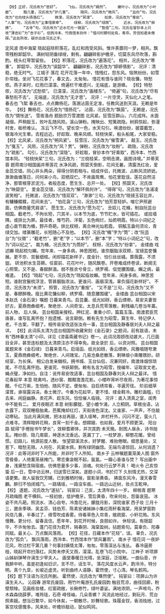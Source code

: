 <!-- { "loadSidebar": true } -->
     【校】正好，况氏改为“鬯好”。    飞仙，况氏改为“嫣然”。    嫩叶小，况氏改为“小叶碧”。    黯几重，况氏改为“护几重”。    随风，况氏改为“微风”。    “且向”句，况氏改为“也向枝头扬落红”。    微濛，况氏改为“冥濛”。    如泉，况氏改为“尊前”。    “人事”句，况氏改为“尘事惜萦牵”。    绿柳，况氏改为“绿荫”。    近水，况氏改为“柳拂”。    “古寺”句，况氏改为“近水花光一镜涵”。    “暂借”二句，况氏在冒钞本上只改“薄杏衫”为“杏子衫”。但西泠本、竹西馆本则作：“借问村醪何处有，青帘。芳信知君未倦探。”此处所改，疑亦出自况氏之手。
定风波 雨中海棠
晓起庭除积落花，乱红和雨受风斜。惟许荼蘼同一梦，相共。飘零残粉卸韶华。
满树轻阴垂绿绶，剩有。翩翩碎影护檐牙。切莫东风尽吹落，斟酌。枝头红萼暂留些。
    【校】积落花，况氏改为“遍落花”。    相共，况氏改为“寒重”。    卸韶华，况氏改为“误韶华”。    翩翩碎影，况氏改为“婷婷倩影”。
    况评：清稳，绝无时气。
江城子 落花
花开花落一年中，惜残红，怨东风。恼煞纷纷，如雪扑帘栊。坐对飞花花事了，春又去，太匆匆。
惜花有恨与谁同？晓妆慵，特愁侬。燕子来时，红雨已濛濛。倚遍栏干难遗兴，无端底，是游蜂。
    【校】特愁侬，况氏改为“忒愁侬”。    已濛濛，况氏改为“画楼东”。    “倚遍”句，况氏改为“尽有春愁衔不去”。    无端底，况氏改为“无才思”。
    况评：一片空灵，天仙化人之笔。
春去也 飞絮
春去也，点点舞杨花。落溷沾茵无定准，任教风送到天涯。无赖是年华。
    【校】舞杨花，况氏改为“惜扬花”。    沾茵，况氏改为“飘茵”。    无赖是，况氏改为“惆怅送”。
雪夜渔舟 题励宗万雪渡图
北风紧。狂雪压群山，六花成阵。水面凝烟，芦稍敲玉，败叶乱随风陨。溪山弹粉。掩映出、短篱疏隐。树鸦惊起，弥漫村舍，板桥难认。
冻云飞不尽。望长空一色，水天勾引。唤渡纷纷，披蓑戴笠，银海冷光生晕。去程远近。好趁取、晚来风顺。轻桡快桨，船头船尾，大家安稳。
    【校】北风紧，况氏改为“朔风紧”。    狂雪压，况氏改为“催雪满”。    敲玉，况氏改为“戛玉”。    风陨，况氏改为“风？贾”。    弹粉，况氏改为“妆粉”。    疏隐，况氏改为“疏影”。    勾引，况氏改为“深隐”。    好趁取，冒钞本作“好乘取”，西泠本、竹西馆本同。    “轻桡快桨”三句，况氏改为：“兰桡桂桨，空明击溯，画图诗境。”
并蒂芙蓉 题蒋南沙相国画并蒂莲花
水净风疏，照碧天倒影，花间无暑。清露洗红妆，爱金蕊交错。同心并头两朵，得得分阴若相与。结成伴侣，托微波、占断风流娇妩。
渺渺曲塘落日，问何来小鸟，双栖双伫。不肯画鸳鸯，怕花里耽误。莲花自然洁净，那管根芽淤泥污。者般态度，愿生生、总开一处。
     【校】照碧天，况氏改为“映碧空”。    爱金蕊交错，况氏改为“解环佩何许”。    “得得”句，况氏改为“洛浦凌波笑相”。    托微波，况氏改为“惜双双”。    “渺渺”三句，况氏改为“晓镜玉容比并，有鰜鰜鲽鲽，花间来去"。    "怕花袅"三句，况氏改为"怕芳意轻妒。嗤它尹邢避面，仿佛商量凭肩语”。    愿生生，况氏改为“愿为花”。
    丑奴儿 花桶，制自阮芸台相国。截老竹，不拘长短，穴其半，以本节为底，节节贮水，皆可插花。
或挂墙隅，或排比为屏。最佳者，惟芍药、洋菊，五色绚烂，灿若明霞。特以小词纪之
虚心直节裁为桶，野卉奇葩。排比杈枒，离合神光灿若霞。
铜觚玉盎何须论，青绿交加。缕篆雕花，长短随心不及他。
    【校】况氏改“桶”字为“筒”；改“阮芸台”为“仪徵”；“截老竹”，删“老”字；“以本节”，删“本”字；“特以小词纪之”句，改为“词以纪之”。    裁为桶，况氏改为“为筒好”。    杈枒，况氏改为“纷拿”。
金缕曲 戏述嬾
晓起梳匀嬾。觉年来、一身多病，神思困短。谁奈胭脂涂双颊，宝镜芸奁慵展。更不奈、宫鬟细绾。闲却描花新样子，度金针、怕引丝丝綫。蔷薇露，不须盥。
研池积水生苔藓。任窗前、花花叶叶，随风飘卷。开卷难成终卷读，断阕无心照管。又不是、春酲醉湎。弱不胜衣兮骨立，绣罗襦、伹觉腰围缓。嬾之病，最难遣。
    【校】“晓起”七句，况氏改为“晓起临妆嬾。觉年来、闲身多病，神思苦短。谁耐宫鬟梳浮渲，管甚胭脂浓淡。更谁问、画眉深浅。辜负描花新样好”。    不须，况氏改为“未须”。    照管，况氏改为“重按”。   “又不是”三句，况氏改为“又不是、春醪醉晚。瘦比黄花慵似柳，绣罗襦、随意腰围缓”。
金缕曲 芸台相国以宋本赵氏《金石录》嘱题
日暮来青鸟。启芸囊、纸光如砑，香云缥缈。易安夫妻皆好古，夏鼎商彝细考。聚绝世、人间奇宝。太息兵荒零落散，剩残编几卷当年藁。前人物， 后人保。
芸台相国亲搜校。押红泥、重重小印，篇篇玉藻。南渡君臣荒唐甚，谁写乱离怀抱？抱遗憾、讹言颠倒。赖有先生为昭雪，算生年、特记伊人老。千古案，平翻了。相传易安改适张汝舟一事，芸台相国及静春居刘夫人辩之最详。
     【校】此词系太清为芸台相国所收藏宋刻《金石录》之题词，前有跋语，末有“西林春太清”小印。详见《滂喜斋藏书记》卷一。此词况周颐改动甚大，几已面目全非，甚至连标题及太清原注亦不得幸免。故全录於 后，以资对照。
                             芸台相国属题宋本《金石绿》
日暮来青鸟。启瑶函、纸光如砑，香云缥缈。风雅唱随夸漱玉，夏鼎商彝细考。聚绝世、人间瑰宝。几易沧桑悲散落，剩琳琅小束雕镌妙。研经室，为长保。
相公白发亲雠校。拥书城、玉台仙侣，况兼同好。南渡烽烟惊琐尾，不尽乱离怀抱。更谁究、书妖颠倒。赖有名言为昭雪，按编年、证取宣文老。蝇点璧，净如扫。自注：讹传易安改适事，芸台相国及静春刘夫人辩之最详。
    惜花春起早 本意
晓禽呜，透纱窗、黯黯澹澹花影。小楼昨宵听尽夜雨，为著花事惊醒。千红万紫，生怕他、随风不定。便匆匆、自启绣帘看，寻遍芳径。
阶前细草濛茸，承宿露涓涓，香土微泞。今番为花起早，更不惜、缕金鞋冷。雕栏画槛，归去来、闲庭幽静。卖花声、趁东风，恰恰催人临镜。
    况评：直入清真之室，闺秀中不能有二。
爱月夜眠迟 本意
树影朦胧，望小蟾乍涌，人立桐阴。草根虫语，沾衣露下，双双睡稳胎禽。芭蕉掩却红灯，天街夜色深沈。又谁家、一声声，不住敲动寒砧。
当此月满风微，把冰丝再鼓，谱入瑶琴。井栏杆外，闪闪不定，萤火几点难寻。清辉暗转花稍，良宵一刻千金。想嫦娥、也如我，爱月不顾更深。
阳台路 赋得“手倦抛书午梦长”，效柳耆卿体，并次其韵
未天晚。耐困人昼永，诗书抛乱。掩纱厨、隐几南窗，神逐水沈香远。莲漏丁丁，一枕梦游，柳憨花暖。曾经惯。旧路儿、桃源前度人散。
怅望碧溪流水，好梦醒、难抬倦眼。细思量处，又惹下、暗愁无限。人何在、风裳水佩，剩有绿阴幽馆。无端鸟语惊回，从何消遗？
  况评：此等诃非时下人所能，并非时下人所知。
南乡子 云林嘱题薰笼美人图
窗外雪昏昏，人倚薰笼昼掩门。寒恋重衾眠不起，氤氲。一瓣心香谁与焚？
写出画中身，浅黛愁含隔宿痕。彷佛思量多少事，消魂。何处行云梦不真！
喝火令 己亥惊蛰 后一日，雪中访云林，归送雪已深矣。遂题小词，书於灯下
久别情尤热，交深语更繁。故人留我饮芳罇。已到雅栖时候，窗影渐黄昏。
拂面东风冷，漫天春雪飜。醉归不怕闭城门。一路璚瑶，一路没车痕。一路远山近树，妆点玉乾坤。
    【校】    遂题，况氏改为“遂拈”。
    钝宦曰：己亥，太清年四十一岁。
柳梢青 题寒月疏梅图
老干横斜。一枝初放，低护檐牙。雪后黄昏，吹来何处，怨笛哀笳。
冰姿不共凡葩。照流水、清心自夸。冷澹花光，朦胧月影，深院谁家 
西子妆 三月十三，邀余季瑛、吴孟芬、钱伯芳、陈素安诸姊妹小集红雨轩看海棠，用吴梦窗韵
风信几番，半春过了，绛雪吹成香雾。待看草色入帘青，敞疏窗、小轩花隖。东风慢舞。更分付、留春且住。愿年年，到花开时候，良朋如许。
休轻误。有限韶华，不许匆匆去。蓬门花径为君开，隔春阴、海棠盈树。拈题索句。莫辜负、阳春同赋。最关心、万点飘风落雨。
    【校】花径，日藏本作“花轻”，误。    辜负，况氏改为“孤负”。    飘风落雨，西泠本、竹西馆本作“禁风薯雨”。
南乡子 惜花词
一夜妒花风，吹过栏干第几重？何事封姨情太薄，匆匆。零落深丛与浅丛。
春冷逼房栊，晓起开帘扫落红。风势未停天又雨，濛濛。乱卷飞花小院中。
江神子 听项屏山姊紃弹琴许滇生少宰夫人。
画堂春暖日光晴，坐深庭，泛瑶觥。一曲仙音，许我醉中听。虽是初逢如旧识，言不尽，话生平。
落花风度水云声，韵泠泠，特分明。真个九皐，长唳近虚灵。听到曲终人语静，霍然使，寸心清。琴名鹤鸣。
    【校】题下注语为况氏所删。    霍然使，况氏改为“蓦然使”。
    钝宦曰：项屏山为许滇生夫人。
     沁园春 游常氏废园，用竹叶庵游孔氏废园韵
触目荒凉，曲径回廊，粉壁颓矬。见画栋妆楼，红窗疏敞，长楸修竹，绿叶婆娑。满地浓阴，一声啼鸟，乔木森森绕薜萝。堆玲珑，石奇 峰怪岫，几朵青螺？
风流此地经过，剩玩月、荒台照素娥。想当日繁华，如今休矣，一朝散尽，妙舞轻歌。珠履金钗，香消烛灺，过客空坟感慨多。风来处，听檐铃敲动，犹似鸣珂。
